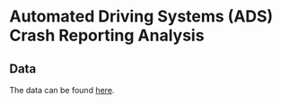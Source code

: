 # Automated Driving Systems (ADS) Crash Reporting Analysis
## Data
The data can be found [here](https://www.nhtsa.gov/laws-regulations/standing-general-order-crash-reporting).
